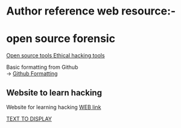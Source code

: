 # Author reference web resource:-

# open source forensic

<a href="https://resources.infosecinstitute.com/topic/free-open-source-computer-forensics-tools/" > Open source tools </a>
<a href="https://securitytrails.com/blog/best-ethical-hacking-tools" > Ethical hacking tools</a>

Basic formatting from Github <br>
-> 
<a href ="https://docs.github.com/en/get-started/writing-on-github/getting-started-with-writing-and-formatting-on-github/basic-writing-and-formatting-syntax"> Github Formatting</a>
<br>

## Website to learn hacking 
Website for learning hacking 
<a href="https://www.blackmoreops.com/2018/11/06/124-legal-hacking-websites-to-practice-and-learn/">WEB link</a> <br>

<a href="URL">TEXT TO DISPLAY</a> <br>